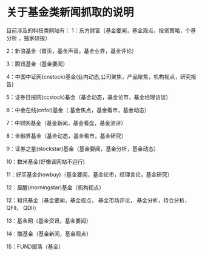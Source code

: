 关于基金类新闻抓取的说明
============

目前涉及的科技类网站有：
1：东方财富（基金要闻，基金观点，投资策略，个基分析 ，独家研报）

2：新浪基金（首页，基金声音，基金业界，基金评论）

3：腾讯基金（基金要闻）

4：中国中证网(cnstock)基金(业内动态,公司聚焦，产品聚焦，机构视点，研究报告)

5：证券日报网(ccstock)基金（基金动态，基金论市，基金经理访谈）

6：中金在线(cnfol)基金（ 基金焦点，基金看市，基金动态）

7：中财网基金（基金新闻，基金看盘，基金测评）

8：金融界基金（基金动态，基金看市，基金研究）

9：证券之星(stockstar)基金（基金要闻，基金分析，基金动态）

10：数米基金(好像该网站不运行)

11：好买基金(howbuy)（基金要闻，基金论市，经理言论，基金研究）

12：晨醒(morningstar)基金（机构视点）

12：和讯基金（基金要闻，基金视点， 基金市场评论， 基金分析，持仓分析，QFII， QDII）

13：基金网（基金资讯，基金要闻）

14：酷基金（基金新闻，基金观点）

15：FUND部落（基金）